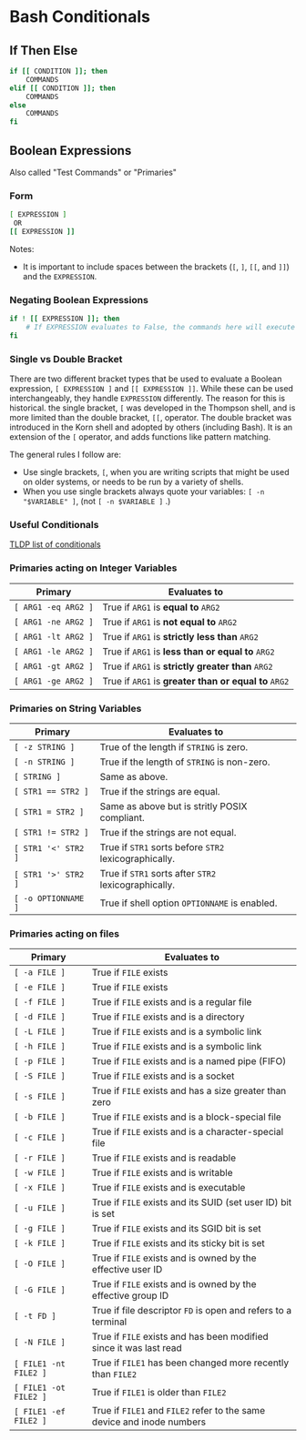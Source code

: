 # Bash Conditionals



## If Then Else
```bash
if [[ CONDITION ]]; then
    COMMANDS
elif [[ CONDITION ]]; then
    COMMANDS
else
    COMMANDS
fi
```



## Boolean Expressions
Also called "Test Commands" or "Primaries"

### Form
```bash
[ EXPRESSION ]
 OR
[[ EXPRESSION ]]
```

Notes:

- It is important to include spaces between the brackets (`[`, `]`, `[[`, and `]]`) and the `EXPRESSION`.

### Negating Boolean Expressions
```bash
if ! [[ EXPRESSION ]]; then
    # If EXPRESSION evaluates to False, the commands here will execute
fi
```

### Single vs Double Bracket
There are two different bracket types that be used to evaluate a Boolean expression, `[ EXPRESSION ]` and ``[[ EXPRESSION ]]``. While these can be used interchangeably, they handle `EXPRESSION` differently. The reason for this is historical. the single bracket, `[` was developed in the Thompson shell, and is more limited than the double bracket, `[[`, operator. The double bracket was introduced in the Korn shell and adopted by others (including Bash). It is an extension of the `[` operator, and adds functions like pattern matching.

The general rules I follow are:

- Use single brackets, `[`, when you are writing scripts that might be used on older systems, or needs to be run by a variety of shells.
- When you use single brackets always quote your variables: `[ -n "$VARIABLE" ]`, (not `[ -n $VARIABLE ]` .)

### Useful Conditionals
[TLDP list of conditionals](https://www.tldp.org/LDP/Bash-Beginners-Guide/html/sect_07_01.html)

### Primaries acting on Integer Variables

| Primary              | Evaluates to                                          |
|----------------------|-------------------------------------------------------|
| `[ ARG1 -eq ARG2 ]`  | True if `ARG1` is **equal to** `ARG2`                 |
| `[ ARG1 -ne ARG2 ]`  | True if `ARG1` is **not equal to** `ARG2`             |
| `[ ARG1 -lt ARG2 ]`  | True if `ARG1` is **strictly less than** `ARG2`       |
| `[ ARG1 -le ARG2 ]`  | True if `ARG1` is **less than or equal to** `ARG2`    |
| `[ ARG1 -gt ARG2 ]`  | True if `ARG1` is **strictly greater than** `ARG2`    |
| `[ ARG1 -ge ARG2 ]`  | True if `ARG1` is **greater than or equal to** `ARG2` |

### Primaries on String Variables

| Primary              | Evaluates to                                          |
|----------------------|-------------------------------------------------------|
| `[ -z STRING ]`      | True of the length if `STRING` is zero.               |
| `[ -n STRING ]`      | True if the length of `STRING` is non-zero.           |
| `[ STRING ]`         | Same as above.                                        |
| `[ STR1 == STR2 ]`   | True if the strings are equal.                        |
| `[ STR1 = STR2 ]`    | Same as above but is stritly POSIX compliant.         |
| `[ STR1 != STR2 ]`   | True if the strings are not equal.                    |
| `[ STR1 '<' STR2 ]`  | True if `STR1` sorts before `STR2` lexicographically. |
| `[ STR1 '>' STR2 ]`  | True if `STR1` sorts after `STR2` lexicographically.  |
| `[ -o OPTIONNAME ]`  | True if shell option `OPTIONNAME` is enabled.         |

### Primaries acting on files

| Primary               | Evaluates to                                                           |
|-----------------------|------------------------------------------------------------------------|
| `[ -a FILE ]`         | True if `FILE` exists                                                  |
| `[ -e FILE ]`         | True if `FILE` exists                                                  |
| `[ -f FILE ]`         | True if `FILE` exists and is a regular file                            |
| `[ -d FILE ]`         | True if `FILE` exists and is a directory                               |
| `[ -L FILE ]`         | True if `FILE` exists and is a symbolic link                           |
| `[ -h FILE ]`         | True if `FILE` exists and is a symbolic link                           |
| `[ -p FILE ]`         | True if `FILE` exists and is a named pipe (FIFO)                       |
| `[ -S FILE ]`         | True if `FILE` exists and is a socket                                  |
| `[ -s FILE ]`         | True if `FILE` exists and has a size greater than zero                 |
| `[ -b FILE ]`         | True if `FILE` exists and is a block-special file                      |
| `[ -c FILE ]`         | True if `FILE` exists and is a character-special file                  |
| `[ -r FILE ]`         | True if `FILE` exists and is readable                                  |
| `[ -w FILE ]`         | True if `FILE` exists and is writable                                  |
| `[ -x FILE ]`         | True if `FILE` exists and is executable                                |
| `[ -u FILE ]`         | True if `FILE` exists and its SUID (set user ID) bit is set            |
| `[ -g FILE ]`         | True if `FILE` exists and its SGID bit is set                          |
| `[ -k FILE ]`         | True if `FILE` exists and its sticky bit is set                        |
| `[ -O FILE ]`         | True if `FILE` exists and is owned by the effective user ID            |
| `[ -G FILE ]`         | True if `FILE` exists and is owned by the effective group ID           |
| `[ -t FD ]`           | True if file descriptor `FD` is open and refers to a terminal          |
| `[ -N FILE ]`         | True if `FILE` exists and has been modified since it was last read     |
| `[ FILE1 -nt FILE2 ]` | True if `FILE1` has been changed more recently than `FILE2`            |
| `[ FILE1 -ot FILE2 ]` | True if `FILE1` is older than `FILE2`                                  |
| `[ FILE1 -ef FILE2 ]` | True if `FILE1` and `FILE2` refer to the same device and inode numbers |
